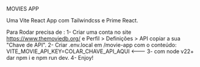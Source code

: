 MOVIES APP

Uma Vite React App com Tailwindcss e Prime React.

Para Rodar precisa de :
1- Criar uma conta no site https://www.themoviedb.org/ e Perfil > Definições > API copiar a sua "Chave de API".
2- Criar .env.local em /movie-app com o conteúdo:
  VITE_MOVIE_API_KEY=COLAR_CHAVE_API_AQUI <---
3- com node v22+ dar npm i e npm run dev.
4- Enjoy!
